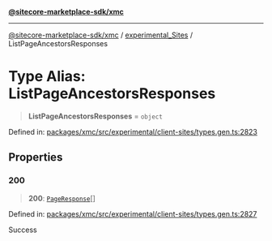 [**@sitecore-marketplace-sdk/xmc**](../../../../README.md)

***

[@sitecore-marketplace-sdk/xmc](../../../../README.md) / [experimental\_Sites](../README.md) / ListPageAncestorsResponses

# Type Alias: ListPageAncestorsResponses

> **ListPageAncestorsResponses** = `object`

Defined in: [packages/xmc/src/experimental/client-sites/types.gen.ts:2823](https://github.com/Sitecore/marketplace-sdk/blob/main/packages/xmc/src/experimental/client-sites/types.gen.ts#L2823)

## Properties

### 200

> **200**: [`PageResponse`](PageResponse.md)[]

Defined in: [packages/xmc/src/experimental/client-sites/types.gen.ts:2827](https://github.com/Sitecore/marketplace-sdk/blob/main/packages/xmc/src/experimental/client-sites/types.gen.ts#L2827)

Success
